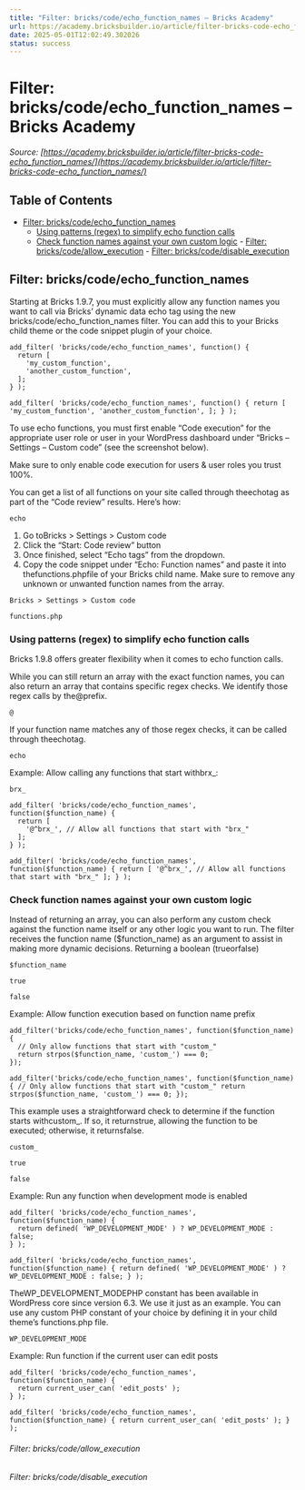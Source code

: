```yaml
---
title: "Filter: bricks/code/echo_function_names – Bricks Academy"
url: https://academy.bricksbuilder.io/article/filter-bricks-code-echo_function_names/
date: 2025-05-01T12:02:49.302026
status: success
---
```


# Filter: bricks/code/echo_function_names – Bricks Academy

*Source: [https://academy.bricksbuilder.io/article/filter-bricks-code-echo_function_names/](https://academy.bricksbuilder.io/article/filter-bricks-code-echo_function_names/)*

## Table of Contents

- [Filter: bricks/code/echo_function_names](#filter-brickscodeechofunctionnames)
  - [Using patterns (regex) to simplify echo function calls](#using-patterns-regex-to-simplify-echo-function-calls)
  - [Check function names against your own custom logic](#check-function-names-against-your-own-custom-logic)
        - [Filter: bricks/code/allow_execution](#filter-brickscodeallowexecution)
        - [Filter: bricks/code/disable_execution](#filter-brickscodedisableexecution)

## Filter: bricks/code/echo_function_names

Starting at Bricks 1.9.7, you must explicitly allow any function names you want to call via Bricks’ dynamic data echo tag using the new bricks/code/echo_function_names filter. You can add this to your Bricks child theme or the code snippet plugin of your choice.

```
add_filter( 'bricks/code/echo_function_names', function() {
  return [
    'my_custom_function',
    'another_custom_function',
  ];
} );
```

`add_filter( 'bricks/code/echo_function_names', function() {
  return [
    'my_custom_function',
    'another_custom_function',
  ];
} );`

To use echo functions, you must first enable “Code execution” for the appropriate user role or user in your WordPress dashboard under “Bricks – Settings – Custom code” (see the screenshot below).

Make sure to only enable code execution for users & user roles you trust 100%.

You can get a list of all functions on your site called through theechotag as part of the “Code review” results. Here’s how:

`echo`

1. Go toBricks > Settings > Custom code
2. Click the “Start: Code review” button
3. Once finished, select “Echo tags” from the dropdown.
4. Copy the code snippet under “Echo: Function names” and paste it into thefunctions.phpfile of your Bricks child name. Make sure to remove any unknown or unwanted function names from the array.

`Bricks > Settings > Custom code`

`functions.php`

### Using patterns (regex) to simplify echo function calls

Bricks 1.9.8 offers greater flexibility when it comes to echo function calls.

While you can still return an array with the exact function names, you can also return an array that contains specific regex checks. We identify those regex calls by the@prefix.

`@`

If your function name matches any of those regex checks, it can be called through theechotag.

`echo`

Example: Allow calling any functions that start withbrx_:

`brx_`

```
add_filter( 'bricks/code/echo_function_names', function($function_name) {
  return [
    '@^brx_', // Allow all functions that start with "brx_"
  ];
} );
```

`add_filter( 'bricks/code/echo_function_names', function($function_name) {
  return [
    '@^brx_', // Allow all functions that start with "brx_"
  ];
} );`

### Check function names against your own custom logic

Instead of returning an array, you can also perform any custom check against the function name itself or any other logic you want to run. The filter receives the function name ($function_name) as an argument to assist in making more dynamic decisions. Returning a boolean (trueorfalse)

`$function_name`

`true`

`false`

Example: Allow function execution based on function name prefix

```
add_filter('bricks/code/echo_function_names', function($function_name) {
  // Only allow functions that start with "custom_"
  return strpos($function_name, 'custom_') === 0;
});
```

`add_filter('bricks/code/echo_function_names', function($function_name) {
  // Only allow functions that start with "custom_"
  return strpos($function_name, 'custom_') === 0;
});`

This example uses a straightforward check to determine if the function starts withcustom_. If so, it returnstrue, allowing the function to be executed; otherwise, it returnsfalse.

`custom_`

`true`

`false`

Example: Run any function when development mode is enabled

```
add_filter( 'bricks/code/echo_function_names', function($function_name) {
  return defined( 'WP_DEVELOPMENT_MODE' ) ? WP_DEVELOPMENT_MODE : false;
} );
```

`add_filter( 'bricks/code/echo_function_names', function($function_name) {
  return defined( 'WP_DEVELOPMENT_MODE' ) ? WP_DEVELOPMENT_MODE : false;
} );`

TheWP_DEVELOPMENT_MODEPHP constant has been available in WordPress core since version 6.3. We use it just as an example. You can use any custom PHP constant of your choice by defining it in your child theme’s functions.php file.

`WP_DEVELOPMENT_MODE`

Example: Run function if the current user can edit posts

```
add_filter( 'bricks/code/echo_function_names', function($function_name) {
  return current_user_can( 'edit_posts' );
} );
```

`add_filter( 'bricks/code/echo_function_names', function($function_name) {
  return current_user_can( 'edit_posts' );
} );`

###### Filter: bricks/code/allow_execution

###### Filter: bricks/code/disable_execution


